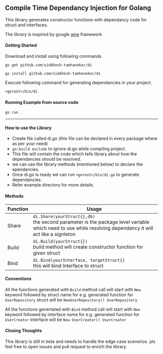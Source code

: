 ## Compile Time Dependancy Injection for Golang

This library generates constructor functions with dependancy code for struct and interfaces.

The library is inspired by google [wire](https://github.com/google/wire) framework

#### Getting Started

Download and install using following commands

`go get github.com/siddhesh-tamhanekar/di`

`go install github.com/siddhesh-tamhanekar/di`


Execute following command for generating dependancies in your project.

`<goroot>/bin/di`

#### Running Example from source code

`go run .`


---

#### How to use the Library

- Create file called di.go (this file can be declared in every package where as per your need)
- `go:build exclude` to ignore di.go while compiling project.
- This file will contain the code which tells library about how the dependancies should be resolved.
- we can use the library methods (mentioned below) to declare the ependancies.
- Once di.go is ready we can run `<goroot>/bin/di.go` to generate dependancies.
- Refer example directory for more details.

#### Methods
| Function   | Usage   |
| ------------ | ------------ |
|  Share  | `di.Share(yourStruct{},db)`<br> the second parameter is the package level variable which need to use while resolving dependancy it will act like a signleton|
|  Build |  `di.Build(yourStruct{})` <br> build method will create constructor function for given struct|
|  Bind | `di.Bind(yourInterface, targetStruct{}`<br> this will bind Interface to struct  |


#### Conventions
All the functions generated with `Build` method call will start with `New` keyword followed by struct name for e.g. generated function for `UserRepository` struct will be `NewUserRepository() UserRepository`

All the functions genertated with `Bind` method call will start with `New` keyword followed by interface name for e.g. generated function for `UserCreator` interface will be `New UserCreator() UserCreator`

#### Closing Thoughts
This library is still in beta and needs to handle the edge case scenerios. pls feel free to open issues and pull request to enrich the library.

